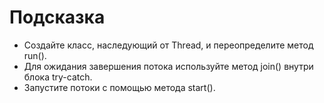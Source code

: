 # Подсказка

- Создайте класс, наследующий от Thread, и переопределите метод run().
- Для ожидания завершения потока используйте метод join() внутри блока try-catch.
- Запустите потоки с помощью метода start().
